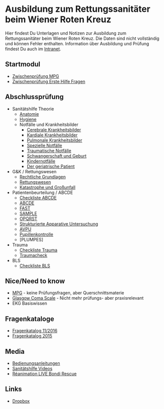 # Ausbildung zum Rettungssanitäter beim Wiener Roten Kreuz

Hier findest Du Unterlagen und Notizen zur Ausbildung zum Rettungssanitäter beim Wiener Roten Kreuz. Die Daten sind nicht vollständig und können Fehler enthalten. Information über Ausbildung und Prüfung findest Du auch im [Intranet](https://intranet.wrk.at/confluence/display/FWuV/Informationen+RS-Ausbildung).

## Startmodul
+ [Zwischenprüfung MPG](zwischenpruefung/zwischenpruefung_mpg.md)
+ [Zwischenprüfung Erste Hilfe Fragen](zwischenpruefung/zwischenpruefung_erstehilfe.md)

## Abschlussprüfung
+ Sanitätshilfe Theorie
  + [Anatomie](abschlusspruefung/sanitaetshilfe/anatomie/summary.md)
  + [Hygiene](abschlusspruefung/sanitaetshilfe/hygiene/summary.md)
  + Notfälle und Krankheitsbilder
    + [Cerebrale Krankheitsbilder](abschlusspruefung/sanitaetshilfe/notfaelle_cerebral/summary.md)
    + [Kardiale Krankheitsbilder](abschlusspruefung/sanitaetshilfe/notfaelle_kardial/summary.md)
    + [Pulmonale Krankheitsbilder](abschlusspruefung/sanitaetshilfe/notfaelle_pulmonal/summary.md)
    + [Spezielle Notfälle](abschlusspruefung/sanitaetshilfe/notfaelle/summary.md)
    + [Traumatische Notfälle](abschlusspruefung/sanitaetshilfe/notfaelle_trauma/summary.md)
    + [Schwangerschaft und Geburt](abschlusspruefung/sanitaetshilfe/geburt/summary.md)
    + [Kindernotfälle](abschlusspruefung/sanitaetshilfe/kinder/summary.md)
    + [Der geriatrische Patient](abschlusspruefung/sanitaetshilfe/geriatrie/summary.md)
+ G&K / Rettungswesen
  + [Rechtliche Grundlagen](abschlusspruefung/rettungswesen/recht/summary.md)
  + [Rettungswesen](abschlusspruefung/rettungswesen/rettungswesen/summary.md)
  + [Katastrophe und Großunfall](abschlusspruefung/rettungswesen/katastrophe/summary.md)
+ Patientenbeurteilung / ABCDE
  + [Checkliste ABCDE](abschlusspruefung/praxis/Checkliste_ABCDE_012017.pdf)
  + [ABCDE](abschlusspruefung/praxis/abcde.md)
  + [FAST](abschlusspruefung/praxis/fast.md)
  + [SAMPLE](abschlusspruefung/praxis/SAMPLE.md)
  + [OPQRST](https://de.wikipedia.org/wiki/OPQRST)
  + [Strukturierte Apparative Untersuchung](abschlusspruefung/praxis/strukturierte_untersuchung.md)
  + [AVPU](https://de.wikipedia.org/wiki/AVPU)
  + [Pupillenkontrolle](abschlusspruefung/praxis/pupillenkontrolle.md)
  + [PLUMPES]
+ Trauma
  + [Checkliste Trauma](abschlusspruefung/praxis/Checkliste_Trauma_liegend_012017.pdf)
  + [Traumacheck](abschlusspruefung/traumacheck.md)
+ BLS
  + [Checkliste BLS](abschlusspruefung/praxis/Checkliste_ALS_BLS_Rezertifizierung_012017.pdf)

## Nice/Need to know
+ [MPG](querschnitt/mpg.md) - keine Prüfungsfragen, aber Querschnittsmaterie
+ [Glasgow Coma Scale](https://de.wikipedia.org/wiki/Glasgow_Coma_Scale#Glasgow_Coma_Scale_f.C3.BCr_Erwachsene) - Nicht mehr prüfungs- aber praxisrelevant
+ EKG Basiswissen

## Fragenkataloge
+ [Fragenkatalog 11/2016](abschlusspruefung/fragenkatalog_abschlusspruefung_rs_2016.pdf)
+ [Fragenkatalog 2015](abschlusspruefung/fragenkatalog_abschlusspruefung_RS.pdf)

## Media
+ [Bedienungsanleitungen](https://intranet.wrk.at/confluence/display/RD/RD+Bedienungsanleitungen)
+ [Sanitätshilfe Videos](https://www.youtube.com/user/Sanitaetshilfe/videos)
+ [Réanimation LIVE Bondi Rescue](https://www.youtube.com/watch?v=YOkCEuK5lK0)

## Links
+ [Dropbox](https://www.dropbox.com/l/scl/AAANRwGYrxrbJaYWTZiSU-5h3YlcixrPorg)
